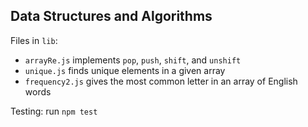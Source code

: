 ## Data Structures and Algorithms

Files in `lib`:
- `arrayRe.js` implements `pop`, `push`, `shift`, and `unshift`
- `unique.js` finds unique elements in a given array
- `frequency2.js` gives the most common letter in an array of English words

Testing: run `npm test`
